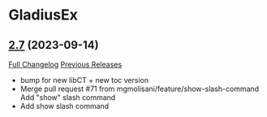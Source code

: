 # GladiusEx

## [2.7](https://github.com/vendethiel/GladiusEx/tree/2.7) (2023-09-14)
[Full Changelog](https://github.com/vendethiel/GladiusEx/compare/2.6.4...2.7) [Previous Releases](https://github.com/vendethiel/GladiusEx/releases)

- bump for new libCT + new toc version  
- Merge pull request #71 from mgmolisani/feature/show-slash-command  
    Add "show" slash command  
- Add show slash command  